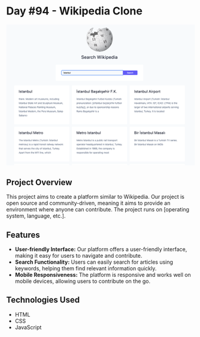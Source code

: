 # Day #94 - Wikipedia Clone

![Project Screenshot](screenshot.png)

## Project Overview

This project aims to create a platform similar to Wikipedia. Our project is open source and community-driven, meaning it aims to provide an environment where anyone can contribute. The project runs on [operating system, language, etc.].

## Features

- **User-friendly Interface:** Our platform offers a user-friendly interface, making it easy for users to navigate and contribute.
- **Search Functionality:** Users can easily search for articles using keywords, helping them find relevant information quickly.
- **Mobile Responsiveness:** The platform is responsive and works well on mobile devices, allowing users to contribute on the go.

## Technologies Used
- HTML
- CSS
- JavaScript